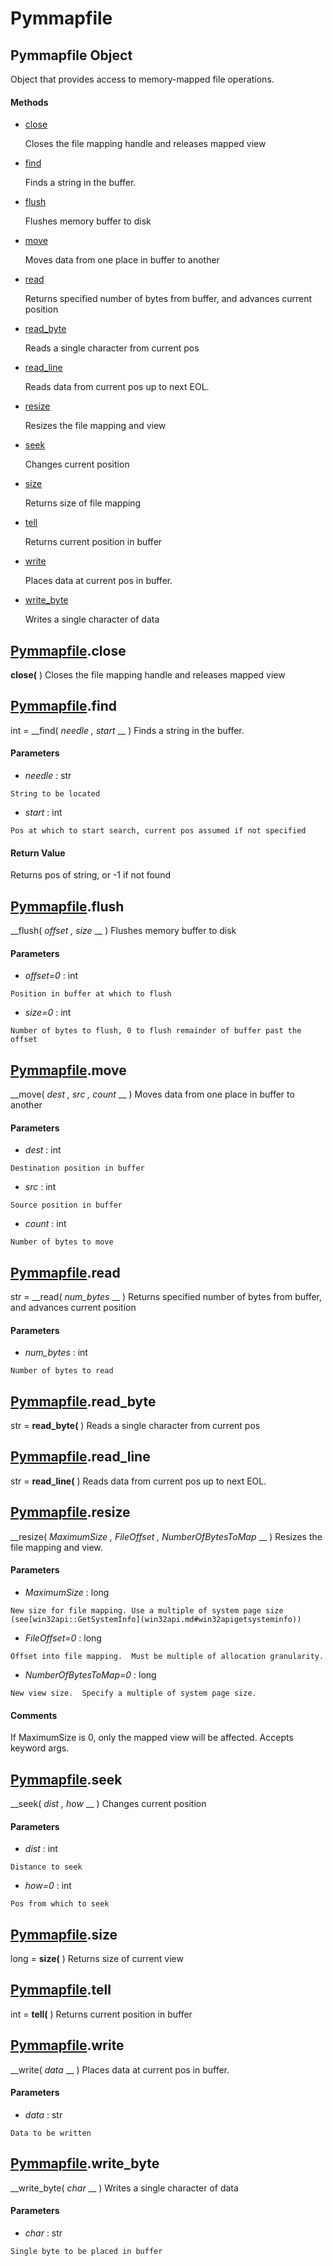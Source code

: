 # Pymmapfile

## Pymmapfile Object

Object that provides access to memory-mapped file operations.

#### Methods


  - [close](Pymmapfile.md#pymmapfileclose)

    Closes the file mapping handle and releases mapped view&nbsp;

  - [find](Pymmapfile.md#pymmapfilefind)

    Finds a string in the buffer.&nbsp;

  - [flush](Pymmapfile.md#pymmapfileflush)

    Flushes memory buffer to disk&nbsp;

  - [move](Pymmapfile.md#pymmapfilemove)

    Moves data from one place in buffer to another&nbsp;

  - [read](Pymmapfile.md#pymmapfileread)

    Returns specified number of bytes from buffer, and advances current position&nbsp;

  - [read_byte](Pymmapfile.md#pymmapfileread_byte)

    Reads a single character from current pos&nbsp;

  - [read_line](Pymmapfile.md#pymmapfileread_line)

    Reads data from current pos up to next EOL.&nbsp;

  - [resize](Pymmapfile.md#pymmapfileresize)

    Resizes the file mapping and view&nbsp;

  - [seek](Pymmapfile.md#pymmapfileseek)

    Changes current position&nbsp;

  - [size](Pymmapfile.md#pymmapfilesize)

    Returns size of file mapping&nbsp;

  - [tell](Pymmapfile.md#pymmapfiletell)

    Returns current position in buffer&nbsp;

  - [write](Pymmapfile.md#pymmapfilewrite)

    Places data at current pos in buffer.&nbsp;

  - [write_byte](Pymmapfile.md#pymmapfilewrite_byte)

    Writes a single character of data&nbsp;

## [Pymmapfile](#pymmapfile).close

 __close(__ )
Closes the file mapping handle and releases mapped view

## [Pymmapfile](#pymmapfile).find

int = __find( *needle*  *, start* __ )
Finds a string in the buffer.

#### Parameters


  -  *needle* : str

    String to be located

  -  *start* : int

    Pos at which to start search, current pos assumed if not specified

#### Return Value
Returns pos of string, or -1 if not found

## [Pymmapfile](#pymmapfile).flush

 __flush( *offset*  *, size* __ )
Flushes memory buffer to disk

#### Parameters


  -  *offset=0* : int

    Position in buffer at which to flush

  -  *size=0* : int

    Number of bytes to flush, 0 to flush remainder of buffer past the offset

## [Pymmapfile](#pymmapfile).move

 __move( *dest*  *, src*  *, count* __ )
Moves data from one place in buffer to another

#### Parameters


  -  *dest* : int

    Destination position in buffer

  -  *src* : int

    Source position in buffer

  -  *count* : int

    Number of bytes to move

## [Pymmapfile](#pymmapfile).read

str = __read( *num_bytes* __ )
Returns specified number of bytes from buffer, and advances current position

#### Parameters


  -  *num_bytes* : int

    Number of bytes to read

## [Pymmapfile](#pymmapfile).read_byte

str = __read_byte(__ )
Reads a single character from current pos

## [Pymmapfile](#pymmapfile).read_line

str = __read_line(__ )
Reads data from current pos up to next EOL.

## [Pymmapfile](#pymmapfile).resize

 __resize( *MaximumSize*  *, FileOffset*  *, NumberOfBytesToMap* __ )
Resizes the file mapping and view.

#### Parameters


  -  *MaximumSize* : long

    New size for file mapping. Use a multiple of system page size (see[win32api::GetSystemInfo](win32api.md#win32apigetsysteminfo))

  -  *FileOffset=0* : long

    Offset into file mapping.  Must be multiple of allocation granularity.

  -  *NumberOfBytesToMap=0* : long

    New view size.  Specify a multiple of system page size.

#### Comments
If MaximumSize is 0, only the mapped view will be affected.
Accepts keyword args.

## [Pymmapfile](#pymmapfile).seek

 __seek( *dist*  *, how* __ )
Changes current position

#### Parameters


  -  *dist* : int

    Distance to seek

  -  *how=0* : int

    Pos from which to seek


## [Pymmapfile](#pymmapfile).size

long = __size(__ )
Returns size of current view

## [Pymmapfile](#pymmapfile).tell

int = __tell(__ )
Returns current position in buffer

## [Pymmapfile](#pymmapfile).write

 __write( *data* __ )
Places data at current pos in buffer.

#### Parameters


  -  *data* : str

    Data to be written

## [Pymmapfile](#pymmapfile).write_byte

 __write_byte( *char* __ )
Writes a single character of data

#### Parameters


  -  *char* : str

    Single byte to be placed in buffer